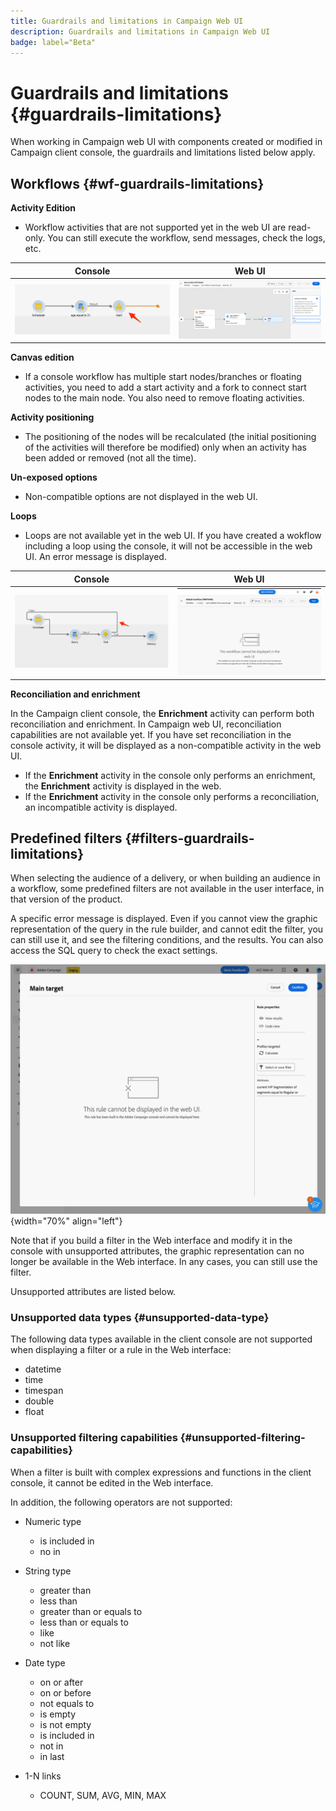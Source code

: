 ```yaml
---
title: Guardrails and limitations in Campaign Web UI
description: Guardrails and limitations in Campaign Web UI
badge: label="Beta" 
---
```


# Guardrails and limitations {#guardrails-limitations}

When working in Campaign web UI with components created or modified in Campaign client console, the guardrails and limitations listed below apply.

## Workflows {#wf-guardrails-limitations}

**Activity Edition**

*  Workflow activities that are not supported yet in the web UI are read-only. You can still execute the workflow, send messages, check the logs, etc.

| Console | Web UI |
| --- | --- |
| ![](assets/limitations-activities-console.png) | ![](assets/limitations-activities-web.png) |

**Canvas edition**

* If a console workflow has multiple start nodes/branches or floating activities, you need to add a start activity and a fork to connect start nodes to the main node. You also need to remove floating activities.

**Activity positioning**

* The positioning of the nodes will be recalculated (the initial positioning of the activities will therefore be modified) only when an activity has been added or removed (not all the time).

**Un-exposed options**

* Non-compatible options are not displayed in the web UI. 

**Loops**

* Loops are not available yet in the web UI. If you have created a wokflow including a loop using the console, it will not be accessible in the web UI. An error message is displayed.

| Console | Web UI |
| --- | --- |
| ![](assets/limitations-loops-console.png) | ![](assets/limitations-loops-web.png) |

**Reconciliation and enrichment**

In the Campaign client console, the **Enrichment** activity can perform both reconciliation and enrichment. In Campaign web UI, reconciliation capabilities are not available yet. If you have set reconciliation in the console activity, it will be displayed as a non-compatible activity in the web UI. 

   * If the **Enrichment** activity in the console only performs an enrichment, the **Enrichment** activity is displayed in the web. 
   * If the **Enrichment** activity in the console only performs a reconciliation, an incompatible activity is displayed. 

## Predefined filters {#filters-guardrails-limitations}

When selecting the audience of a delivery, or when building an audience in a workflow, some predefined filters are not available in the user interface, in that version of the product. 

A specific error message is displayed. Even if you cannot view the graphic representation of the query in the rule builder, and cannot edit the filter, you can still use it, and see the filtering conditions, and the results. You can also access the SQL query to check the exact settings. 

![](assets/filter-unavailable.png){width="70%" align="left"}
 

Note that if you build a filter in the Web interface and modify it in the console with unsupported attributes, the graphic representation can no longer be available in the Web interface. In any cases, you can still use the filter.

Unsupported attributes are listed below.

### Unsupported data types {#unsupported-data-type}

The following data types available in the client console are not supported when displaying a filter or a rule in the Web interface:

* datetime
* time
* timespan
* double
* float

### Unsupported filtering capabilities {#unsupported-filtering-capabilities}

When a filter is built with complex expressions and functions in the client console, it cannot be edited in the Web interface.

In addition, the following operators are not supported:

* Numeric type
    * is included in
    * no in

* String type
    * greater than
    * less than
    * greater than or equals to
    * less than or equals to
    * like
    * not like

* Date type
    * on or after
    * on or before
    * not equals to
    * is empty
    * is not empty
    * is included in
    * not in
    * in last

* 1-N links
    * COUNT, SUM, AVG, MIN, MAX